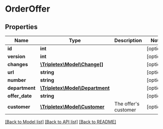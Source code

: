 # OrderOffer

## Properties
Name | Type | Description | Notes
------------ | ------------- | ------------- | -------------
**id** | **int** |  | [optional] 
**version** | **int** |  | [optional] 
**changes** | [**\Tripletex\Model\Change[]**](Change.md) |  | [optional] 
**url** | **string** |  | [optional] 
**number** | **string** |  | [optional] 
**department** | [**\Tripletex\Model\Department**](Department.md) |  | [optional] 
**offer_date** | **string** |  | [optional] 
**customer** | [**\Tripletex\Model\Customer**](Customer.md) | The offer&#39;s customer | [optional] 

[[Back to Model list]](../README.md#documentation-for-models) [[Back to API list]](../README.md#documentation-for-api-endpoints) [[Back to README]](../README.md)


